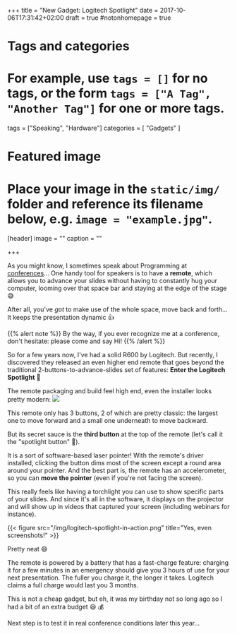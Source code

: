 +++
title = "New Gadget: Logitech Spotlight"
date = 2017-10-06T17:31:42+02:00
draft = true
#notonhomepage = true

# Tags and categories
# For example, use `tags = []` for no tags, or the form `tags = ["A Tag", "Another Tag"]` for one or more tags.
tags = ["Speaking", "Hardware"]
categories = [ "Gadgets" ]

# Featured image
# Place your image in the `static/img/` folder and reference its filename below, e.g. `image = "example.jpg"`.
[header]
image = ""
caption = ""

+++

As you might know, I sometimes speak about Programming at
[conferences](/#talks_upcoming)... One handy tool for speakers is to have a
**remote**, which allows you to advance your slides without having to constantly
hug your computer, looming over that space bar and staying at the edge of the
stage :sweat_smile:

<!--more-->

After all, you've _got_ to make use of the whole space, move back and forth...
It keeps the presentation dynamic :+1:

{{% alert note %}}
By the way, if you ever recognize me at a conference, don't hesitate: please
come and say Hi!
{{% /alert %}}

So for a few years now, I've had a solid R600 by Logitech. But recently, I
discovered they released an even higher end remote that goes beyond the
traditional 2-buttons-to-advance-slides set of features: **Enter the Logitech
Spotlight** :flashlight:

The remote packaging and build feel high end, even the installer looks pretty
modern:
![](/img/logitech-spotlight-install.png)

This remote only has 3 buttons, 2 of which are pretty classic: the largest one
to move forward and a small one underneath to move backward.

But its secret sauce is the **third button** at the top of the remote (let's
call it the "spotlight button" :ghost:).

It is a sort of software-based laser pointer! With the remote's driver installed,
clicking the button dims most of the screen except a round area around your
pointer. And the best part is, the remote has an accelerometer, so you can
**move the pointer** (even if you're not facing the screen).

This really feels like having a torchlight you can use to show specific parts of
your slides. And since it's all in the software, it displays on the projector
and will show up in videos that captured your screen (including webinars for
instance).

{{< figure src="/img/logitech-spotlight-in-action.png" title="Yes, even screenshots!" >}}

Pretty neat :smile:

The remote is powered by a battery that has a fast-charge feature: charging it
for a few minutes in an emergency should give you 3 hours of use for your next
presentation. The fuller you charge it, the longer it takes. Logitech claims a
full charge would last you 3 months.

This is not a cheap gadget, but eh, it was my birthday not so long ago so I had
a bit of an extra budget :laughing: :moneybag:

Next step is to test it in real conference conditions later this year...